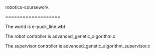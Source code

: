 robotics-coursework

===================


The world is e-puck_line.wbt


The robot controller is advanced_genetic_algorithm.c


The supervisor controller is advanced_genetic_algorithm_supervisor.c
